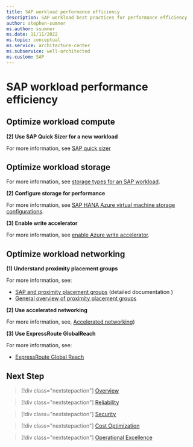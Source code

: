 ```yaml
---
title: SAP workload performance efficiency
description: SAP workload best practices for performance efficiency
author: stephen-sumner
ms.author: ssumner
ms.date: 11/11/2022
ms.topic: conceptual
ms.service: architecture-center
ms.subservice: well-architected
ms.custom: SAP
---
```


# SAP workload performance efficiency

## Optimize workload compute

**(2) Use SAP Quick Sizer for a new workload**


For more information, see [SAP quick sizer](https://www.sap.com/about/benchmark/sizing.quick-sizer.html#quick-sizer)

## Optimize workload storage

For more information, see [storage types for an SAP workload](/azure/virtual-machines/workloads/sap/planning-guide-storage).


**(2) Configure storage for performance**

For more information, see [SAP HANA Azure virtual machine storage configurations](/azure/virtual-machines/workloads/sap/hana-vm-operations-storage).

**(3) Enable write accelerator**


For more information, see [enable Azure write accelerator](/azure/virtual-machines/how-to-enable-write-accelerator).

## Optimize workload networking

**(1) Understand proximity placement groups**

For more information, see:

- [SAP and proximity placement groups](/azure/virtual-machines/workloads/sap/sap-proximity-placement-scenarios) (detailed documentation )
- [General overview of proximity placement groups](/azure/virtual-machines/co-location)


**(2) Use accelerated networking**


For more information, see,
[Accelerated networking](/azure/virtual-network/accelerated-networking-overview))


**(3) Use ExpressRoute GlobalReach**



For more information, see:

- [ExpressRoute Global Reach](/azure/expressroute/expressroute-global-reach)

## Next Step

>[!div class="nextstepaction"]
>[Overview](./overview.md)

>[!div class="nextstepaction"]
>[Reliability](./reliability.md)

>[!div class="nextstepaction"]
>[Security](./security.md)

>[!div class="nextstepaction"]
>[Cost Optimization](./cost-optimization.md)

>[!div class="nextstepaction"]
>[Operational Excellence](./operational-excellence.md)
